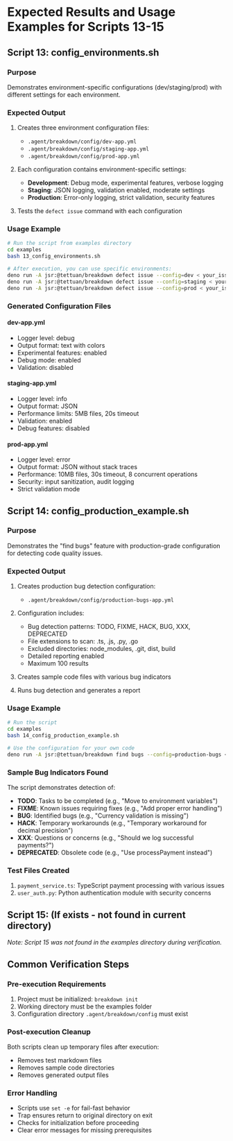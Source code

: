 # Expected Results and Usage Examples for Scripts 13-15

## Script 13: config_environments.sh

### Purpose
Demonstrates environment-specific configurations (dev/staging/prod) with different settings for each environment.

### Expected Output
1. Creates three environment configuration files:
   - `.agent/breakdown/config/dev-app.yml`
   - `.agent/breakdown/config/staging-app.yml`
   - `.agent/breakdown/config/prod-app.yml`

2. Each configuration contains environment-specific settings:
   - **Development**: Debug mode, experimental features, verbose logging
   - **Staging**: JSON logging, validation enabled, moderate settings
   - **Production**: Error-only logging, strict validation, security features

3. Tests the `defect issue` command with each configuration

### Usage Example
```bash
# Run the script from examples directory
cd examples
bash 13_config_environments.sh

# After execution, you can use specific environments:
deno run -A jsr:@tettuan/breakdown defect issue --config=dev < your_issue.md
deno run -A jsr:@tettuan/breakdown defect issue --config=staging < your_issue.md
deno run -A jsr:@tettuan/breakdown defect issue --config=prod < your_issue.md
```

### Generated Configuration Files

#### dev-app.yml
- Logger level: debug
- Output format: text with colors
- Experimental features: enabled
- Debug mode: enabled
- Validation: disabled

#### staging-app.yml
- Logger level: info
- Output format: JSON
- Performance limits: 5MB files, 20s timeout
- Validation: enabled
- Debug features: disabled

#### prod-app.yml
- Logger level: error
- Output format: JSON without stack traces
- Performance: 10MB files, 30s timeout, 8 concurrent operations
- Security: input sanitization, audit logging
- Strict validation mode

## Script 14: config_production_example.sh

### Purpose
Demonstrates the "find bugs" feature with production-grade configuration for detecting code quality issues.

### Expected Output
1. Creates production bug detection configuration:
   - `.agent/breakdown/config/production-bugs-app.yml`

2. Configuration includes:
   - Bug detection patterns: TODO, FIXME, HACK, BUG, XXX, DEPRECATED
   - File extensions to scan: .ts, .js, .py, .go
   - Excluded directories: node_modules, .git, dist, build
   - Detailed reporting enabled
   - Maximum 100 results

3. Creates sample code files with various bug indicators
4. Runs bug detection and generates a report

### Usage Example
```bash
# Run the script
cd examples
bash 14_config_production_example.sh

# Use the configuration for your own code
deno run -A jsr:@tettuan/breakdown find bugs --config=production-bugs < your_code_list.md
```

### Sample Bug Indicators Found
The script demonstrates detection of:
- **TODO**: Tasks to be completed (e.g., "Move to environment variables")
- **FIXME**: Known issues requiring fixes (e.g., "Add proper error handling")
- **BUG**: Identified bugs (e.g., "Currency validation is missing")
- **HACK**: Temporary workarounds (e.g., "Temporary workaround for decimal precision")
- **XXX**: Questions or concerns (e.g., "Should we log successful payments?")
- **DEPRECATED**: Obsolete code (e.g., "Use processPayment instead")

### Test Files Created
1. `payment_service.ts`: TypeScript payment processing with various issues
2. `user_auth.py`: Python authentication module with security concerns

## Script 15: (If exists - not found in current directory)

*Note: Script 15 was not found in the examples directory during verification.*

## Common Verification Steps

### Pre-execution Requirements
1. Project must be initialized: `breakdown init`
2. Working directory must be the examples folder
3. Configuration directory `.agent/breakdown/config` must exist

### Post-execution Cleanup
Both scripts clean up temporary files after execution:
- Removes test markdown files
- Removes sample code directories
- Removes generated output files

### Error Handling
- Scripts use `set -e` for fail-fast behavior
- Trap ensures return to original directory on exit
- Checks for initialization before proceeding
- Clear error messages for missing prerequisites